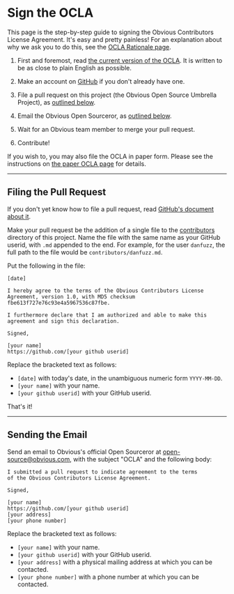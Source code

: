 Sign the OCLA
=============

This page is the step-by-step guide to signing the Obvious
Contributors License Agreement. It's easy and pretty painless!
For an explanation about why we ask you to do this, see the
[OCLA Rationale page](ocla-rationale.md).

1. First and foremost, read [the current version of the
   OCLA](ocla-1.0.md). It is written to be as close to plain
   English as possible.

2. Make an account on [GitHub](https://github.com/) if you don't already
   have one.

3. File a pull request on this project (the Obvious Open Source
   Umbrella Project), as [outlined below](#filing-the-pull-request).

4. Email the Obvious Open Sourceror, as [outlined below](#sending-the-email).

5. Wait for an Obvious team member to merge your pull request.

6. Contribute!

If you wish to, you may also file the OCLA in paper form. Please
see the instructions on [the paper OCLA page](sign-ocla-paper.md)
for details.

* * * * * * * * * * * * * * * * * * * * * * * * * * * * * * * *

Filing the Pull Request
-----------------------

If you don't yet know how to file a pull request, read [GitHub's
document about it](https://help.github.com/articles/using-pull-requests).

Make your pull request be the addition of a single file to the
[contributors](contributors) directory of this project. Name the file
with the same name as your GitHub userid, with `.md` appended to the
end. For example, for the user `danfuzz`, the full path to the file
would be `contributors/danfuzz.md`.

Put the following in the file:

```
[date]

I hereby agree to the terms of the Obvious Contributors License
Agreement, version 1.0, with MD5 checksum
fbe613f727e76c93e4a5967536c87fbe.

I furthermore declare that I am authorized and able to make this
agreement and sign this declaration.

Signed,

[your name]
https://github.com/[your github userid]
```

Replace the bracketed text as follows:

* `[date]` with today's date, in the unambiguous numeric form `YYYY-MM-DD`.
* `[your name]` with your name.
* `[your github userid]` with your GitHub userid.

That's it!

* * * * * * * * * * * * * * * * * * * * * * * * * * * * * * * *

Sending the Email
-----------------

Send an email to Obvious's official Open Sourceror
at [open-source@obvious.com](mailto:open-source@obvious.com),
with the subject "OCLA" and the following body:

```
I submitted a pull request to indicate agreement to the terms
of the Obvious Contributors License Agreement.

Signed,

[your name]
https://github.com/[your github userid]
[your address]
[your phone number]
```

Replace the bracketed text as follows:

* `[your name]` with your name.
* `[your github userid]` with your GitHub userid.
* `[your address]` with a physical mailing address at which you can be
  contacted.
* `[your phone number]` with a phone number at which you can be contacted.
